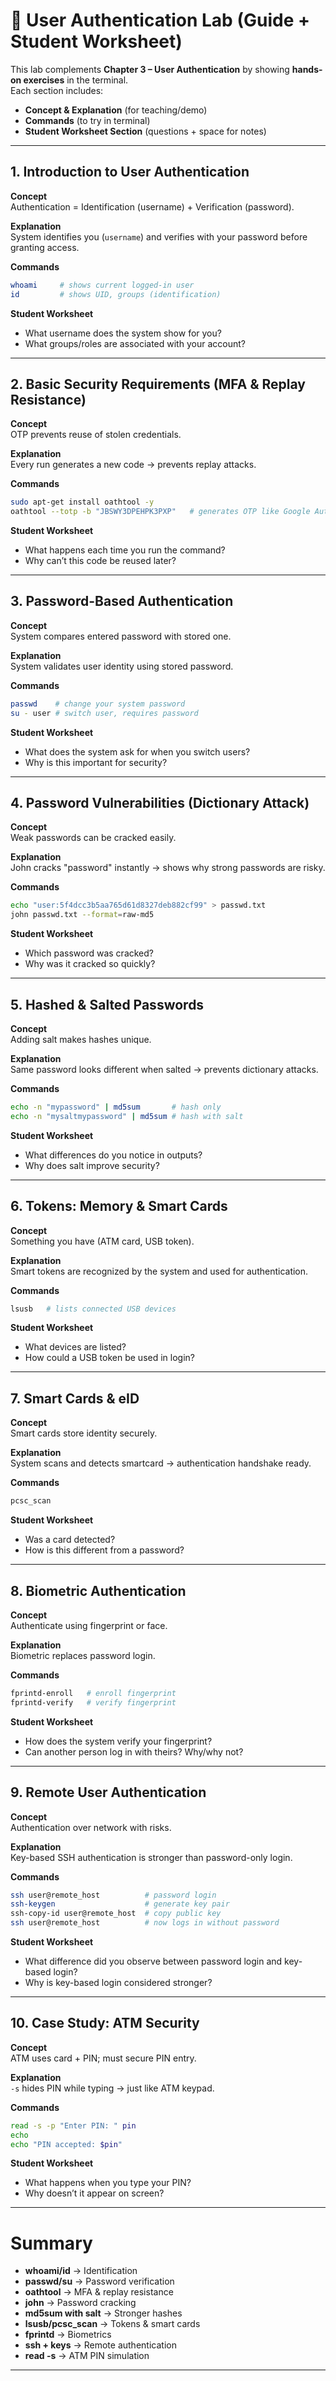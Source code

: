 # 🔐 User Authentication Lab (Guide + Student Worksheet)

This lab complements **Chapter 3 – User Authentication** by showing **hands-on exercises** in the terminal.  
Each section includes:
- **Concept & Explanation** (for teaching/demo)  
- **Commands** (to try in terminal)  
- **Student Worksheet Section** (questions + space for notes)  

---

## 1. Introduction to User Authentication

**Concept**  
Authentication = Identification (username) + Verification (password).  

**Explanation**  
System identifies you (`username`) and verifies with your password before granting access.

**Commands**
```bash
whoami     # shows current logged-in user
id         # shows UID, groups (identification)
```

**Student Worksheet**  
- What username does the system show for you?  
- What groups/roles are associated with your account?  



---

## 2. Basic Security Requirements (MFA & Replay Resistance)

**Concept**  
OTP prevents reuse of stolen credentials.

**Explanation**  
Every run generates a new code → prevents replay attacks.

**Commands**
```bash
sudo apt-get install oathtool -y
oathtool --totp -b "JBSWY3DPEHPK3PXP"   # generates OTP like Google Authenticator
```

**Student Worksheet**  
- What happens each time you run the command?  
- Why can’t this code be reused later?  



---

## 3. Password-Based Authentication

**Concept**  
System compares entered password with stored one.

**Explanation**  
System validates user identity using stored password.

**Commands**
```bash
passwd    # change your system password
su - user # switch user, requires password
```

**Student Worksheet**  
- What does the system ask for when you switch users?  
- Why is this important for security?  



---

## 4. Password Vulnerabilities (Dictionary Attack)

**Concept**  
Weak passwords can be cracked easily.

**Explanation**  
John cracks "password" instantly → shows why strong passwords are risky.

**Commands**
```bash
echo "user:5f4dcc3b5aa765d61d8327deb882cf99" > passwd.txt
john passwd.txt --format=raw-md5
```

**Student Worksheet**  
- Which password was cracked?  
- Why was it cracked so quickly?  



---

## 5. Hashed & Salted Passwords

**Concept**  
Adding salt makes hashes unique.

**Explanation**  
Same password looks different when salted → prevents dictionary attacks.

**Commands**
```bash
echo -n "mypassword" | md5sum       # hash only
echo -n "mysaltmypassword" | md5sum # hash with salt
```

**Student Worksheet**  
- What differences do you notice in outputs?  
- Why does salt improve security?  



---

## 6. Tokens: Memory & Smart Cards

**Concept**  
Something you have (ATM card, USB token).

**Explanation**  
Smart tokens are recognized by the system and used for authentication.

**Commands**
```bash
lsusb   # lists connected USB devices
```

**Student Worksheet**  
- What devices are listed?  
- How could a USB token be used in login?  



---

## 7. Smart Cards & eID

**Concept**  
Smart cards store identity securely.

**Explanation**  
System scans and detects smartcard → authentication handshake ready.

**Commands**
```bash
pcsc_scan
```

**Student Worksheet**  
- Was a card detected?  
- How is this different from a password?  



---

## 8. Biometric Authentication

**Concept**  
Authenticate using fingerprint or face.

**Explanation**  
Biometric replaces password login.

**Commands**
```bash
fprintd-enroll   # enroll fingerprint
fprintd-verify   # verify fingerprint
```

**Student Worksheet**  
- How does the system verify your fingerprint?  
- Can another person log in with theirs? Why/why not?  



---

## 9. Remote User Authentication

**Concept**  
Authentication over network with risks.

**Explanation**  
Key-based SSH authentication is stronger than password-only login.

**Commands**
```bash
ssh user@remote_host          # password login
ssh-keygen                    # generate key pair
ssh-copy-id user@remote_host  # copy public key
ssh user@remote_host          # now logs in without password
```

**Student Worksheet**  
- What difference did you observe between password login and key-based login?  
- Why is key-based login considered stronger?  



---

## 10. Case Study: ATM Security

**Concept**  
ATM uses card + PIN; must secure PIN entry.

**Explanation**  
`-s` hides PIN while typing → just like ATM keypad.

**Commands**
```bash
read -s -p "Enter PIN: " pin
echo
echo "PIN accepted: $pin"
```

**Student Worksheet**  
- What happens when you type your PIN?  
- Why doesn’t it appear on screen?  



---

# Summary
- **whoami/id** → Identification  
- **passwd/su** → Password verification  
- **oathtool** → MFA & replay resistance  
- **john** → Password cracking  
- **md5sum with salt** → Stronger hashes  
- **lsusb/pcsc_scan** → Tokens & smart cards  
- **fprintd** → Biometrics  
- **ssh + keys** → Remote authentication  
- **read -s** → ATM PIN simulation  

---
